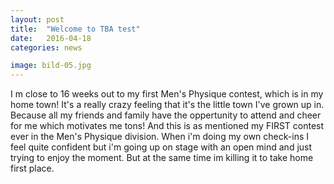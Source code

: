```yaml
---
layout: post
title:  "Welcome to TBA test"
date:   2016-04-18
categories: news

image: bild-05.jpg
---
```

I m close to 16 weeks out to my first Men's Physique contest, which is in my home town! It's a really crazy feeling that it's the little town I've grown up in. Because all my friends and family have the oppertunity to attend and cheer for me which motivates me tons! And this is as mentioned my FIRST contest ever in the Men's Physique division. When i'm doing my own check-ins I feel quite confident but i'm going up on stage with an open mind and just trying to enjoy the moment. But at the same time im killing it to take home first place.